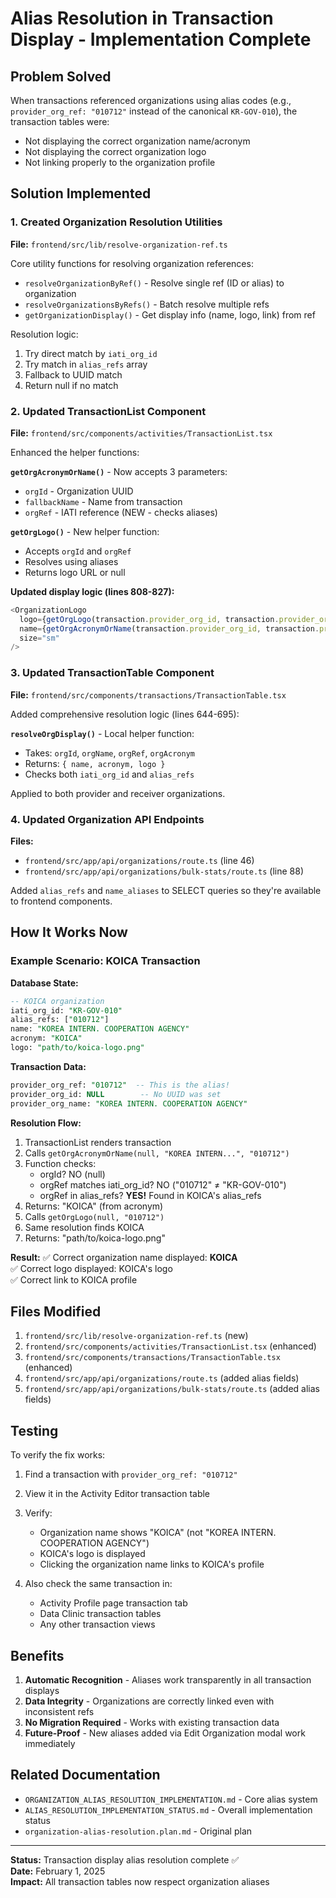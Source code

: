 # Alias Resolution in Transaction Display - Implementation Complete

## Problem Solved

When transactions referenced organizations using alias codes (e.g., `provider_org_ref: "010712"` instead of the canonical `KR-GOV-010`), the transaction tables were:
- Not displaying the correct organization name/acronym
- Not displaying the correct organization logo
- Not linking properly to the organization profile

## Solution Implemented

### 1. Created Organization Resolution Utilities

**File:** `frontend/src/lib/resolve-organization-ref.ts`

Core utility functions for resolving organization references:
- `resolveOrganizationByRef()` - Resolve single ref (ID or alias) to organization
- `resolveOrganizationsByRefs()` - Batch resolve multiple refs
- `getOrganizationDisplay()` - Get display info (name, logo, link) from ref

Resolution logic:
1. Try direct match by `iati_org_id`
2. Try match in `alias_refs` array
3. Fallback to UUID match
4. Return null if no match

### 2. Updated TransactionList Component

**File:** `frontend/src/components/activities/TransactionList.tsx`

Enhanced the helper functions:

**`getOrgAcronymOrName()`** - Now accepts 3 parameters:
- `orgId` - Organization UUID
- `fallbackName` - Name from transaction
- `orgRef` - IATI reference (NEW - checks aliases)

**`getOrgLogo()`** - New helper function:
- Accepts `orgId` and `orgRef`
- Resolves using aliases
- Returns logo URL or null

**Updated display logic (lines 808-827):**
```typescript
<OrganizationLogo 
  logo={getOrgLogo(transaction.provider_org_id, transaction.provider_org_ref) || transaction.provider_org_logo}
  name={getOrgAcronymOrName(transaction.provider_org_id, transaction.provider_org_name, transaction.provider_org_ref)}
  size="sm"
/>
```

### 3. Updated TransactionTable Component

**File:** `frontend/src/components/transactions/TransactionTable.tsx`

Added comprehensive resolution logic (lines 644-695):

**`resolveOrgDisplay()`** - Local helper function:
- Takes: `orgId`, `orgName`, `orgRef`, `orgAcronym`
- Returns: `{ name, acronym, logo }`
- Checks both `iati_org_id` and `alias_refs`

Applied to both provider and receiver organizations.

### 4. Updated Organization API Endpoints

**Files:**
- `frontend/src/app/api/organizations/route.ts` (line 46)
- `frontend/src/app/api/organizations/bulk-stats/route.ts` (line 88)

Added `alias_refs` and `name_aliases` to SELECT queries so they're available to frontend components.

## How It Works Now

### Example Scenario: KOICA Transaction

**Database State:**
```sql
-- KOICA organization
iati_org_id: "KR-GOV-010"
alias_refs: ["010712"]
name: "KOREA INTERN. COOPERATION AGENCY"
acronym: "KOICA"
logo: "path/to/koica-logo.png"
```

**Transaction Data:**
```sql
provider_org_ref: "010712"  -- This is the alias!
provider_org_id: NULL        -- No UUID was set
provider_org_name: "KOREA INTERN. COOPERATION AGENCY"
```

**Resolution Flow:**

1. TransactionList renders transaction
2. Calls `getOrgAcronymOrName(null, "KOREA INTERN...", "010712")`
3. Function checks:
   - orgId? NO (null)
   - orgRef matches iati_org_id? NO ("010712" ≠ "KR-GOV-010")
   - orgRef in alias_refs? **YES!** Found in KOICA's alias_refs
4. Returns: "KOICA" (from acronym)
5. Calls `getOrgLogo(null, "010712")`
6. Same resolution finds KOICA
7. Returns: "path/to/koica-logo.png"

**Result:**
✅ Correct organization name displayed: **KOICA**  
✅ Correct logo displayed: KOICA's logo  
✅ Correct link to KOICA profile

## Files Modified

1. `frontend/src/lib/resolve-organization-ref.ts` (new)
2. `frontend/src/components/activities/TransactionList.tsx` (enhanced)
3. `frontend/src/components/transactions/TransactionTable.tsx` (enhanced)
4. `frontend/src/app/api/organizations/route.ts` (added alias fields)
5. `frontend/src/app/api/organizations/bulk-stats/route.ts` (added alias fields)

## Testing

To verify the fix works:

1. Find a transaction with `provider_org_ref: "010712"`
2. View it in the Activity Editor transaction table
3. Verify:
   - Organization name shows "KOICA" (not "KOREA INTERN. COOPERATION AGENCY")
   - KOICA's logo is displayed
   - Clicking the organization name links to KOICA's profile

4. Also check the same transaction in:
   - Activity Profile page transaction tab
   - Data Clinic transaction tables
   - Any other transaction views

## Benefits

1. **Automatic Recognition** - Aliases work transparently in all transaction displays
2. **Data Integrity** - Organizations are correctly linked even with inconsistent refs
3. **No Migration Required** - Works with existing transaction data
4. **Future-Proof** - New aliases added via Edit Organization modal work immediately

## Related Documentation

- `ORGANIZATION_ALIAS_RESOLUTION_IMPLEMENTATION.md` - Core alias system
- `ALIAS_RESOLUTION_IMPLEMENTATION_STATUS.md` - Overall implementation status
- `organization-alias-resolution.plan.md` - Original plan

---

**Status:** Transaction display alias resolution complete ✅  
**Date:** February 1, 2025  
**Impact:** All transaction tables now respect organization aliases


